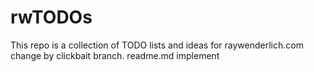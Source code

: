 # rwTODOs

This repo is a collection of TODO lists and ideas for raywenderlich.com
change by clickbait branch.
readme.md implement
